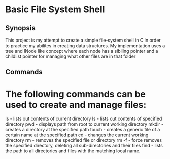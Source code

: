 # Basic File System Shell

## Synopsis

This project is my attempt to create a simple file-system shell in C in order to practice my abilites in creating data structures. My implementation uses a tree and INode like concept where each node has a sibiling pointer and a childlist pointer for managing what other files are in that folder

## Commands

# The following commands can be used to create and manage files:

ls - lists out contents of current directory
ls <path> - lists out contents of specified directory
pwd - displays path from root to current working directory
mkdir <path> - creates a directory at the specified path
touch <path> - creates a generic file of a certain name at the specified path
cd <path> - changes the current working directory
rm <path> - removes the specified file or directory
rm -f <path> -  force removes the specified directory, deleting all sub-directories and their files 
find <local name> - lists the path to all directories and files with the matching local name.




